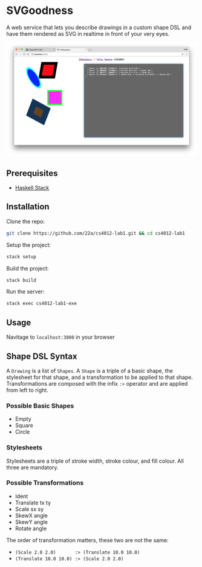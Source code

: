 # SVGoodness

A web service that lets you describe drawings in a custom shape DSL and have them rendered as SVG in realtime in front of your very eyes.

![Screenshot of SVGoodness](/.github/screenshot.png?raw=true "Screenshot of SVGoodness")


## Prerequisites

* [Haskell Stack](https://www.haskellstack.org)


## Installation

Clone the repo:
```bash
git clone https://github.com/22a/cs4012-lab1.git && cd cs4012-lab1
```

Setup the project:
```bash
stack setup
```

Build the project:
```bash
stack build
```

Run the server:
```bash
stack exec cs4012-lab1-exe
```

## Usage

Navitage to `localhost:3000` in your browser


## Shape DSL Syntax

A `Drawing` is a list of `Shapes`.
A `Shape` is a triple of a basic shape, the stylesheet for that shape, and a transformation to be applied to that shape.
Transformations are composed with the infix `:>` operator and are applied from left to right.


### Possible Basic Shapes
* Empty
* Square
* Circle

### Stylesheets
Stylesheets are a triple of stroke width, stroke colour, and fill colour. All three are mandatory.

### Possible Transformations
* Ident
* Translate tx ty
* Scale sx sy
* SkewX angle
* SkewY angle
* Rotate angle

The order of transformation matters, these two are not the same:
* `(Scale 2.0 2.0)       :> (Translate 10.0 10.0)`
* `(Translate 10.0 10.0) :> (Scale 2.0 2.0)`
